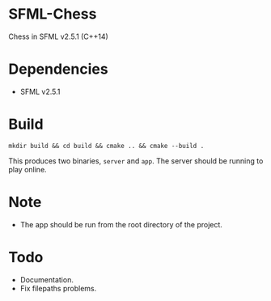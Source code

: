# SFML-Chess
Chess in SFML v2.5.1 (C++14)

# Dependencies
- SFML v2.5.1

# Build
`mkdir build && cd build && cmake .. && cmake --build .`

This produces two binaries, `server` and `app`.
The server should be running to play online.

# Note
- The app should be run from the root directory of the project.

# Todo
- Documentation.
- Fix filepaths problems.
